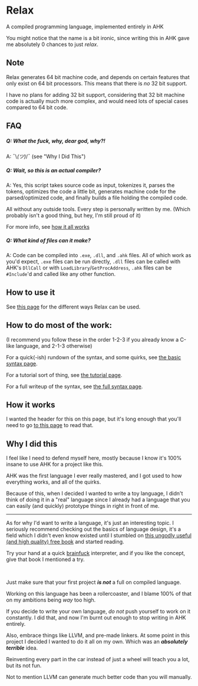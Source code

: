 # Relax
A compiled programming language, implemented entirely in AHK

You might notice that the name is a bit ironic, since writing this in AHK gave me absolutely 0 chances to just *relax*.

## Note

Relax generates 64 bit machine code, and depends on certain features that only exist on 64 bit processors. This means that there is *no* 32 bit support.

I have no plans for adding 32 bit support, considering that 32 bit machine code is actually much more complex, and would need lots of special cases compared to 64 bit code.

## FAQ
##### Q: What the fuck, why, dear god, why?!

A: ¯\\_(ツ)_/¯ (see "Why I Did This")

##### Q: Wait, so this is an actual compiler?

A: Yes, this script takes source code as input, tokenizes it, parses the tokens, optimizes the code a little bit, generates machine code for the parsed/optimized code, and finally builds a file holding the compiled code.

All without any outside tools. Every step is personally written by me. (Which probably isn't a good thing, but hey, I'm still proud of it)

For more info, see [how it all works](how-it-works)

##### Q: What kind of files can it make?

A: Code can be compiled into `.exe`, `.dll`, and `.ahk` files. All of which work as you'd expect, `.exe` files can be run directly, `.dll` files can be called with AHK's `DllCall` or with `LoadLibrary`/`GetProcAddress`, `.ahk` files can be `#Include`'d and called like any other function.

## How to use it
See [this page](how-to-use-it) for the different ways Relax can be used.

## How to do most of the work:
(I recommend you follow these in the order 1-2-3 if you already know a C-like language, and 2-1-3 otherwise)

For a quick(-ish) rundown of the syntax, and some quirks, see [the basic syntax page](basic-syntax.md).

For a tutorial sort of thing, see [the tutorial page](tutorial.md).

For a full writeup of the syntax, see [the full syntax page](full-syntax.md).

## How it works

I wanted the header for this on this page, but it's long enough that you'll need to go [to this page](how-it-works) to read that.

## Why I did this

I feel like I need to defend myself here, mostly because I know it's 100% insane to use AHK for a project like this.

AHK was the first language I ever really mastered, and I got used to how everything works, and all of the quirks. 

Because of this, when I decided I wanted to write a toy language, I didn't think of doing it in a "real" language since I already had a language that you can easily (and quickly) prototype things in right in front of me.

---

As for why I'd want to write a language, it's just an interesting topic. I seriously recommend checking out the basics of language design, it's a field which I didn't even know existed until I stumbled on [this ungodly useful (and high quality) free book](https://www.craftinginterpreters.com/) and started reading.

Try your hand at a quick [brainfuck](https://en.wikipedia.org/wiki/Brainfuck) interpreter, and if you like the concept, give that book I mentioned a try.

<br/>

Just make sure that your first project ***is not*** a full on compiled language.

Working on this language has been a rollercoaster, and I blame 100% of that on my ambitions being *way* too high.

If you decide to write your own language, *do not* push yourself to work on it constantly. I did that, and now I'm burnt out enough to stop writing in AHK entirely.

Also, embrace things like LLVM, and pre-made linkers. At some point in this project I decided I wanted to do it all on my own. Which was an ***absolutely terrible*** idea.

Reinventing every part in the car instead of just a wheel will teach you a lot, but its not fun.

Not to mention LLVM can generate much better code than you will manually.